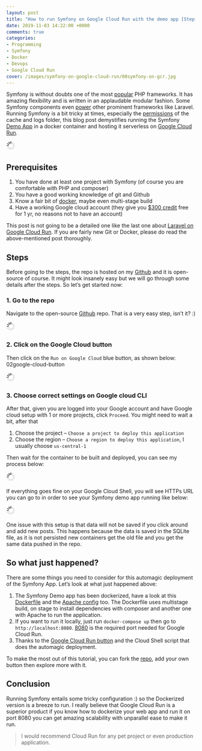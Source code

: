 ```yaml
---
layout: post
title: "How to run Symfony on Google Cloud Run with the demo app [Step-by-Step Guide]"
date: 2019-11-03 14:22:00 +0000
comments: true
categories:
- Programming
- Symfony
- Docker
- Devops
- Google Cloud Run
cover: /images/symfony-on-google-cloud-run/00symfony-on-gcr.jpg
---
```

Symfony is without doubts one of the most [popular](https://raygun.com/blog/top-php-frameworks/) PHP frameworks. It has amazing flexibility and is written in an applaudable modular fashion. Some Symfony components even [power](https://symfony.com/projects/laravel) other prominent frameworks like Laravel. Running Symfony is a bit tricky at times, especially the [permissions](https://symfony.com/doc/current/setup/file_permissions.html) of the cache and logs folder, this blog post demystifies running the Symfony [Demo App](https://github.com/symfony/demo) in a docker container and hosting it serverless on [Google Cloud Run](https://cloud.google.com/run/).

<img class="center" src="/images/generic/loading.gif" data-echo="/images/symfony-on-google-cloud-run/00symfony-on-gcr.jpg" title="Get Symfony running on Google Cloud Run with the demo app" alt="Get Symfony running on Google Cloud Run with the demo app">

<!-- more -->

## Prerequisites

1. You have done at least one project with Symfony (of course you are comfortable with PHP and composer)
1. You have a good working knowledge of git and Github
1. Know a fair bit of [docker](https://geshan.com.np/blog/categories/docker/), maybe even multi-stage build
1. Have a working Google cloud account (they give you [$300 credit](https://cloud.google.com/free/) free for 1 yr, no reasons not to have an account)

This post is not going to be a detailed one like the last one about [Laravel on Google Cloud Run](https://geshan.com.np/blog/2019/10/get-laravel-6-running-on-google-cloud-run-step-by-step-with-ci/). If you are fairly new Git or Docker, please do read the above-mentioned post thoroughly.

## Steps

Before going to the steps, the repo is hosted on my [Github](https://github.com/geshan/symfony-demo-google-cloud-run) and it is open-source of course. It might look insanely easy but we will go through some details after the steps. So let’s get started now:

### 1. Go to the repo

Navigate to the open-source [Github](https://github.com/geshan/symfony-demo-google-cloud-run) repo. That is a very easy step, isn’t it? :)

<img class="center" src="/images/generic/loading.gif" data-echo="/images/symfony-on-google-cloud-run/01github-repo.jpg" title="Github repo with Symfony demo app dockerized and ready for Google Cloud Run" alt="Github repo with Symfony demo app dockerized and ready for Google Cloud Run">

### 2. Click on the Google Cloud button

Then click on the `Run on Google Cloud` blue button, as shown below: 02google-cloud-button

<img class="center" src="/images/generic/loading.gif" data-echo="/images/symfony-on-google-cloud-run/02google-cloud-button.jpg" title="Just click the Google Cloud button and see it roll" alt="Just click the Google Cloud button and see it roll">

### 3. Choose correct settings on Google cloud CLI

After that, given you are logged into your Google account and have Google cloud setup with 1 or more projects, click `Proceed`. You might need to wait a bit, after that

1. Choose the project – `Choose a project to deploy this application`
1. Choose the region – `Choose a region to deploy this application`, I usually choose `us-central-1`

Then wait for the container to be built and deployed, you can see my process below:

<img class="center" src="/images/generic/loading.gif" data-echo="/images/symfony-on-google-cloud-run/03deploy-symfony.jpg" title="Steps to deploy Symfony on Google Cloud Run" alt="Steps to deploy Symfony on Google Cloud Run">

If everything goes fine on your Google Cloud Shell, you will see HTTPs URL you can go to in order to see your Symfony demo app running like below:

<img class="center" src="/images/generic/loading.gif" data-echo="/images/symfony-on-google-cloud-run/04symfony-running.jpg" title="Symfony running on Google Cloud Run" alt="Symfony running on Google Cloud Run">

One issue with this setup is that data will not be saved if you click around and add new posts. This happens because the data is saved in the SQLite file, as it is not persisted new containers get the old file and you get the same data pushed in the repo.

## So what just happened?

There are some things you need to consider for this automagic deployment of the Symfony App. Let’s look at what just happened above:

1. The Symfony Demo app has been dockerized, have a look at this [Dockerfile](https://github.com/geshan/symfony-demo-google-cloud-run/blob/master/Dockerfile) and the [Apache config](https://github.com/geshan/symfony-demo-google-cloud-run/blob/master/docker/000-default.conf) too. The Dockerfile uses multistage build, on stage to install dependencies with composer and another one with Apache to run the application.
1. If you want to run it locally, just run `docker-compose up` then go to `http://localhost:8080`. [8080](https://cloud.google.com/run/docs/reference/container-contract) is the required port needed for Google Cloud Run.
1. Thanks to the [Google Cloud Run button](https://cloud.google.com/blog/products/serverless/introducing-cloud-run-button-click-to-deploy-your-git-repos-to-google-cloud) and the Cloud Shell script that does the automagic deployment.

To make the most out of this tutorial, you can fork the [repo](https://github.com/geshan/symfony-demo-google-cloud-run), add your own button then explore more with it.

## Conclusion

Running Symfony entails some tricky configuration :) so the Dockerized version is a breeze to run. I really believe that Google Cloud Run is a superior product if you know how to dockerize your web app and run it on port 8080 you can get amazing scalability with unparallel ease to make it run.

> I would recommend Cloud Run for any pet project or even production application.
